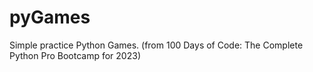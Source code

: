 # pyGames
Simple practice Python Games. (from 100 Days of Code: The Complete Python Pro Bootcamp for 2023)
